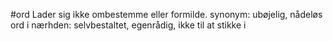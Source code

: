 #ord
Lader sig ikke ombestemme eller formilde.
synonym: ubøjelig, nådeløs
ord i nærhden: selvbestaltet, egenrådig, ikke til at stikke i